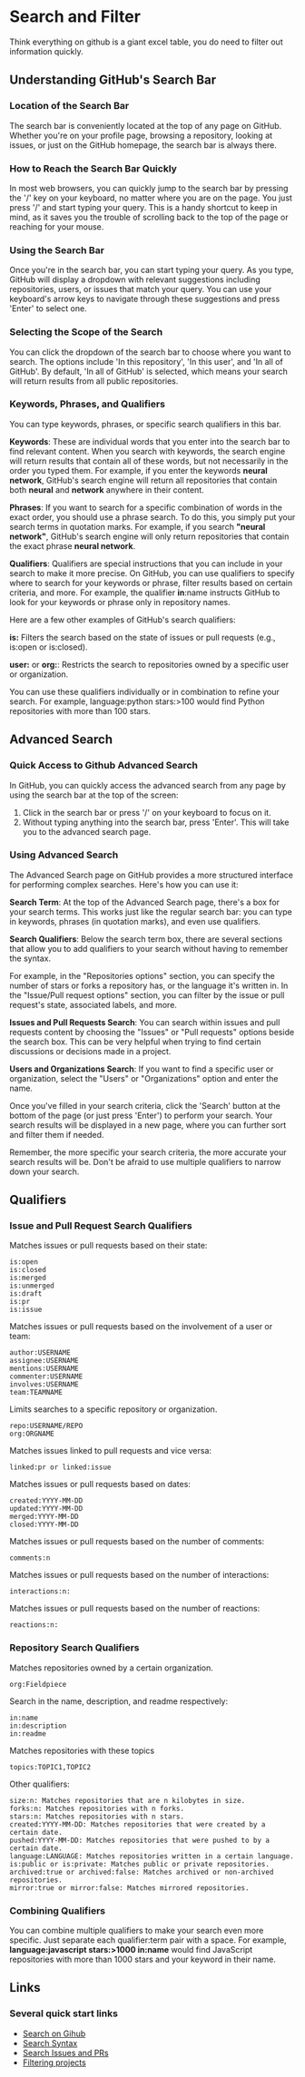 # Search and Filter

Think everything on github is a giant excel table, you do need to filter out information quickly.

## Understanding GitHub's Search Bar

### Location of the Search Bar

The search bar is conveniently located at the top of any page on
GitHub. Whether you're on your profile page, browsing a repository,
looking at issues, or just on the GitHub homepage, the search bar is
always there.

### How to Reach the Search Bar Quickly

In most web browsers, you can quickly jump to the search bar by
pressing the '/' key on your keyboard, no matter where you are on the
page. You just press '/' and start typing your query. This is a handy
shortcut to keep in mind, as it saves you the trouble of scrolling
back to the top of the page or reaching for your mouse.

### Using the Search Bar

Once you're in the search bar, you can start typing your query. As you
type, GitHub will display a dropdown with relevant suggestions
including repositories, users, or issues that match your query. You
can use your keyboard's arrow keys to navigate through these
suggestions and press 'Enter' to select one.


### Selecting the Scope of the Search

You can click the dropdown of the search bar to choose where you want
to search. The options include 'In this repository', 'In this user',
and 'In all of GitHub'. By default, 'In all of GitHub' is selected,
which means your search will return results from all public
repositories.


### Keywords, Phrases, and Qualifiers

You can type keywords, phrases, or specific search qualifiers in this
bar.

**Keywords**: These are individual words that you enter into the
search bar to find relevant content. When you search with keywords,
the search engine will return results that contain all of these words,
but not necessarily in the order you typed them. For example, if you
enter the keywords **neural network**, GitHub's search engine will
return all repositories that contain both **neural** and **network**
anywhere in their content.

**Phrases**: If you want to search for a specific combination of words
in the exact order, you should use a phrase search. To do this, you
simply put your search terms in quotation marks. For example, if you
search **"neural network"**, GitHub's search engine will only return
repositories that contain the exact phrase **neural network**.

**Qualifiers**: Qualifiers are special instructions that you can
include in your search to make it more precise. On GitHub, you can use
qualifiers to specify where to search for your keywords or phrase,
filter results based on certain criteria, and more. For example, the
qualifier **in**:name instructs GitHub to look for your keywords or
phrase only in repository names.

Here are a few other examples of GitHub's search qualifiers:

**is:** Filters the search based on the state of issues or pull
requests (e.g., is:open or is:closed).

**user:** or **org:**: Restricts the search to repositories owned by a
specific user or organization.

You can use these qualifiers individually or in combination to refine
your search. For example, language:python stars:>100 would find Python
repositories with more than 100 stars.

## Advanced Search

### Quick Access to Github Advanced Search

In GitHub, you can quickly access the advanced search from any page by
using the search bar at the top of the screen:

1. Click in the search bar or press '/' on your keyboard to focus on it.
2. Without typing anything into the search bar, press 'Enter'. This will
take you to the advanced search page.


### Using Advanced Search

The Advanced Search page on GitHub provides a more structured
interface for performing complex searches. Here's how you can use it:

**Search Term**: At the top of the Advanced Search page, there's a box
  for your search terms. This works just like the regular search bar:
  you can type in keywords, phrases (in quotation marks), and even use
  qualifiers.

**Search Qualifiers**: Below the search term box, there are several
  sections that allow you to add qualifiers to your search without
  having to remember the syntax.

For example, in the "Repositories options" section, you can specify
the number of stars or forks a repository has, or the language it's
written in. In the "Issue/Pull request options" section, you can
filter by the issue or pull request's state, associated labels, and
more.

**Issues and Pull Requests Search**: You can search within issues and
  pull requests content by choosing the "Issues" or "Pull requests"
  options beside the search box. This can be very helpful when trying
  to find certain discussions or decisions made in a project.

**Users and Organizations Search**: If you want to find a specific
  user or organization, select the "Users" or "Organizations" option
  and enter the name.

Once you've filled in your search criteria, click the 'Search' button
at the bottom of the page (or just press 'Enter') to perform your
search. Your search results will be displayed in a new page, where you
can further sort and filter them if needed.

Remember, the more specific your search criteria, the more accurate
your search results will be. Don't be afraid to use multiple
qualifiers to narrow down your search.

## Qualifiers

### Issue and Pull Request Search Qualifiers

Matches issues or pull requests based on their state:

```
is:open
is:closed
is:merged
is:unmerged
is:draft
is:pr
is:issue
```

Matches issues or pull requests based on the involvement of a user or team:

```
author:USERNAME
assignee:USERNAME
mentions:USERNAME
commenter:USERNAME
involves:USERNAME
team:TEAMNAME
```

Limits searches to a specific repository or organization.

```
repo:USERNAME/REPO
org:ORGNAME
```


Matches issues linked to pull requests and vice versa:

```
linked:pr or linked:issue
```

Matches issues or pull requests based on dates:

```
created:YYYY-MM-DD
updated:YYYY-MM-DD
merged:YYYY-MM-DD
closed:YYYY-MM-DD
```

Matches issues or pull requests based on the number of comments:

```
comments:n
```

Matches issues or pull requests based on the number of interactions:

```
interactions:n:
```

Matches issues or pull requests based on the number of reactions:
```
reactions:n: 
```

### Repository Search Qualifiers

Matches repositories owned by a certain organization.

```
org:Fieldpiece
```

Search in the name, description, and readme respectively:

```
in:name
in:description
in:readme
```

Matches repositories with these topics

```
topics:TOPIC1,TOPIC2
```

Other qualifiers:

```
size:n: Matches repositories that are n kilobytes in size.
forks:n: Matches repositories with n forks.
stars:n: Matches repositories with n stars.
created:YYYY-MM-DD: Matches repositories that were created by a certain date.
pushed:YYYY-MM-DD: Matches repositories that were pushed to by a certain date.
language:LANGUAGE: Matches repositories written in a certain language.
is:public or is:private: Matches public or private repositories.
archived:true or archived:false: Matches archived or non-archived repositories.
mirror:true or mirror:false: Matches mirrored repositories.
```

### Combining Qualifiers

You can combine multiple qualifiers to make your search even more
specific. Just separate each qualifier:term pair with a space. For
example, **language:javascript stars:>1000 in:name** would find
JavaScript repositories with more than 1000 stars and your keyword in
their name.

## Links

### Several quick start links

- [Search on Gihub](https://docs.github.com/en/search-github)
- [Search Syntax](https://docs.github.com/en/search-github/getting-started-with-searching-on-github/understanding-the-search-syntax)
- [Search Issues and PRs](https://docs.github.com/en/search-github/searching-on-github/searching-issues-and-pull-requests)
- [Filtering projects](https://docs.github.com/en/issues/planning-and-tracking-with-projects/customizing-views-in-your-project/filtering-projects)
